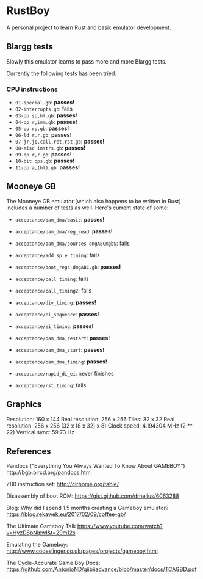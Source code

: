 # RustBoy

A personal project to learn Rust and basic emulator development.

## Blargg tests

Slowly this emulator learns to pass more and more Blargg tests.

Currently the following tests has been tried:

### CPU instructions

* `01-special.gb`: **passes!**
* `02-interrupts.gb`: fails
* `03-op sp,hl.gb`: **passes!**
* `04-op r,imm.gb`: **passes!**
* `05-op rp.gb`: **passes!**
* `06-ld r,r.gb`: **passes!**
* `07-jr,jp,call,ret,rst.gb`: **passes!**
* `08-misc instrs.gb`: **passes!**
* `09-op r,r.gb`: **passes!**
* `10-bit ops.gb`: **passes!**
* `11-op a,(hl).gb`: **passes!**

## Mooneye GB

The Mooneye GB emulator (which also happens to be written in Rust)
includes a number of tests as well. Here's current state of some:

* `acceptance/oam_dma/basic`: **passes!**
* `acceptance/oam_dma/reg_read`: **passes!**
* `acceptance/oam_dma/sources-dmgABCmgbS`: fails

* `acceptance/add_sp_e_timing`: fails
* `acceptance/boot_regs-dmgABC.gb`: **passes!**
* `acceptance/call_timing`: fails
* `acceptance/call_timing2`: fails
* `acceptance/div_timing`: **passes!**
* `acceptance/ei_sequence`: **passes!**
* `acceptance/ei_timing`: **passes!**
* `acceptance/oam_dma_restart`: **passes!**
* `acceptance/oam_dma_start`: **passes!**
* `acceptance/oam_dma_timing`: **passes!**
* `acceptance/rapid_di_ei`: never finishes
* `acceptance/rst_timing`: fails

## Graphics

Resolution: 160 x 144
Real resolution: 256 x 256
Tiles: 32 x 32
Real resolution: 256 x 256 (32 x (8 x 32) x 8)
Clock speed: 4.194304 MHz (2 ** 22)
Vertical sync: 59.73 Hz

## References

Pandocs ("Everything You Always Wanted To Know About GAMEBOY")
<http://bgb.bircd.org/pandocs.htm>

Z80 instruction set:
<http://clrhome.org/table/>

Disassembly of boot ROM:
<https://gist.github.com/drhelius/6063288>

Blog: Why did I spend 1.5 months creating a Gameboy emulator?
<https://blog.rekawek.eu/2017/02/09/coffee-gb/>

The Ultimate Gameboy Talk
<https://www.youtube.com/watch?v=HyzD8pNlpwI&t=29m12s>

Emulating the Gameboy:
<http://www.codeslinger.co.uk/pages/projects/gameboy.html>

The Cycle-Accurate Game Boy Docs:
<https://github.com/AntonioND/giibiiadvance/blob/master/docs/TCAGBD.pdf>
